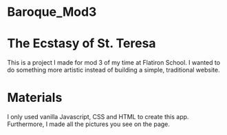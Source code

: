 # Baroque_Mod3

# The Ecstasy of St. Teresa

This is a project I made for mod 3 of my time at Flatiron School. I wanted to do something more artistic instead of building a simple, traditional website. 

# Materials

I only used vanilla Javascript, CSS and HTML to create this app. Furthermore, I made all the pictures you see on the page. 
